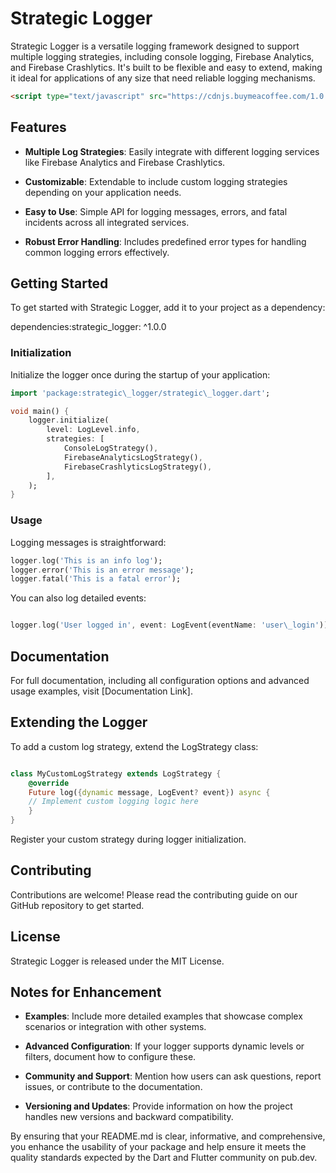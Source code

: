 Strategic Logger
================

Strategic Logger is a versatile logging framework designed to support multiple logging strategies, including console logging, Firebase Analytics, and Firebase Crashlytics. It's built to be flexible and easy to extend, making it ideal for applications of any size that need reliable logging mechanisms. 
```html
<script type="text/javascript" src="https://cdnjs.buymeacoffee.com/1.0.0/button.prod.min.js" data-name="bmc-button" data-slug="sauloroncon" data-color="#FFDD00" data-emoji=""  data-font="Cookie" data-text="Buy me a coffee" data-outline-color="#000000" data-font-color="#000000" data-coffee-color="#ffffff" ></script>
```
Features
--------

*   **Multiple Log Strategies**: Easily integrate with different logging services like Firebase Analytics and Firebase Crashlytics.
    
*   **Customizable**: Extendable to include custom logging strategies depending on your application needs.
    
*   **Easy to Use**: Simple API for logging messages, errors, and fatal incidents across all integrated services.
    
*   **Robust Error Handling**: Includes predefined error types for handling common logging errors effectively.
    

Getting Started
---------------

To get started with Strategic Logger, add it to your project as a dependency:

dependencies:strategic\_logger: ^1.0.0

### Initialization

Initialize the logger once during the startup of your application:

```dart
import 'package:strategic\_logger/strategic\_logger.dart';

void main() {
    logger.initialize(
        level: LogLevel.info,
        strategies: [
            ConsoleLogStrategy(),
            FirebaseAnalyticsLogStrategy(),
            FirebaseCrashlyticsLogStrategy(),
        ],
    );
}
```
### Usage

Logging messages is straightforward:

```dart
logger.log('This is an info log');
logger.error('This is an error message');
logger.fatal('This is a fatal error');
```

You can also log detailed events:

```dart

logger.log('User logged in', event: LogEvent(eventName: 'user\_login'));

```

Documentation
-------------

For full documentation, including all configuration options and advanced usage examples, visit \[Documentation Link\].

Extending the Logger
--------------------

To add a custom log strategy, extend the LogStrategy class:

```dart

class MyCustomLogStrategy extends LogStrategy {
    @override
    Future log({dynamic message, LogEvent? event}) async {
    // Implement custom logging logic here
    }
}
```

Register your custom strategy during logger initialization.

Contributing
------------

Contributions are welcome! Please read the contributing guide on our GitHub repository to get started.

License
-------

Strategic Logger is released under the MIT License.

Notes for Enhancement
---------------------

*   **Examples**: Include more detailed examples that showcase complex scenarios or integration with other systems.
    
*   **Advanced Configuration**: If your logger supports dynamic levels or filters, document how to configure these.
    
*   **Community and Support**: Mention how users can ask questions, report issues, or contribute to the documentation.
    
*   **Versioning and Updates**: Provide information on how the project handles new versions and backward compatibility.
    

By ensuring that your README.md is clear, informative, and comprehensive, you enhance the usability of your package and help ensure it meets the quality standards expected by the Dart and Flutter community on pub.dev.
